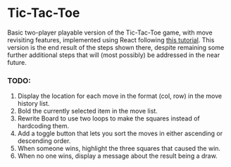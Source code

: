 # Tic-Tac-Toe
Basic two-player playable version of the Tic-Tac-Toe game, with move revisiting features, implemented using React following [this tutorial](https://reactjs.org/tutorial/tutorial.html). This version is the end result of the steps shown there, despite remaining some further additional steps that will (most possibly) be addressed in the near future.

### TODO:
1. Display the location for each move in the format (col, row) in the move history list.
1. Bold the currently selected item in the move list.
1. Rewrite Board to use two loops to make the squares instead of hardcoding them.
1. Add a toggle button that lets you sort the moves in either ascending or descending order.
1. When someone wins, highlight the three squares that caused the win.
1. When no one wins, display a message about the result being a draw.
